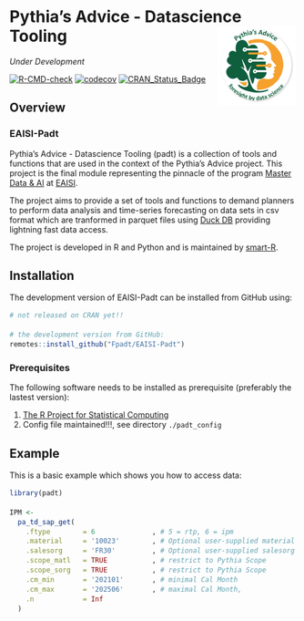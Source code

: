 
<!-- README.md is generated from README.Rmd. Please edit that file -->

# Pythia’s Advice - Datascience Tooling <a href="https://www.smart-r.net" target="_blank" rel="noopener noreferrer"><img src="man/figures/padt_wtxt.png" align="right" height="138" /></a>

*Under Development*

<!-- badges: start -->

[![R-CMD-check](https://github.com/tidyverse/ggplot2/actions/workflows/R-CMD-check.yaml/badge.svg)](https://github.com/tidyverse/ggplot2/actions/workflows/R-CMD-check.yaml)
[![codecov](https://codecov.io/gh/Fpadt/padt/branch/main/graph/badge.svg?token=8FXGGC2M8C)](https://codecov.io/gh/Fpadt/padt)
[![CRAN_Status_Badge](https://www.r-pkg.org/badges/version/padt)](https://cran.r-project.org/package=padt)
<!-- badges: end -->

## Overview

### EAISI-Padt

Pythia’s Advice - Datascience Tooling (padt) is a collection of tools
and functions that are used in the context of the Pythia’s Advice
project. This project is the final module representing the pinnacle of
the program [Master Data &
AI](https://www.tue.nl/en/research/institutes/eindhoven-artificial-intelligence-systems-institute/ai-education/professional-education/programs-voor-professionals/mastering-data-ai-mdai)
at
[EAISI](https://www.tue.nl/en/research/institutes/eindhoven-artificial-intelligence-systems-institute).

The project aims to provide a set of tools and functions to demand
planners to perform data analysis and time-series forecasting on data
sets in csv format which are tranformed in parquet files using [Duck
DB](https://duckdb.org/) providing lightning fast data access.

The project is developed in R and Python and is maintained by
[smart-R](https://www.smart-r.net/).

## Installation

The development version of EAISI-Padt can be installed from GitHub
using:

``` r
# not released on CRAN yet!!

# the development version from GitHub:
remotes::install_github("Fpadt/EAISI-Padt")
```

### Prerequisites

The following software needs to be installed as prerequisite (preferably
the lastest version):

1.  [The R Project for Statistical
    Computing](https://cran.r-project.org/)
2.  Config file maintained!!!, see directory `./padt_config`

## Example

This is a basic example which shows you how to access data:

``` r
library(padt)

IPM <-
  pa_td_sap_get(
    .ftype        = 6              , # 5 = rtp, 6 = ipm  
    .material     = '10023'        , # Optional user-supplied material
    .salesorg     = 'FR30'         , # Optional user-supplied salesorg
    .scope_matl   = TRUE           , # restrict to Pythia Scope
    .scope_sorg   = TRUE           , # restrict to Pythia Scope
    .cm_min       = '202101'       , # minimal Cal Month
    .cm_max       = '202506'       , # maximal Cal Month,
    .n            = Inf
  )
```
